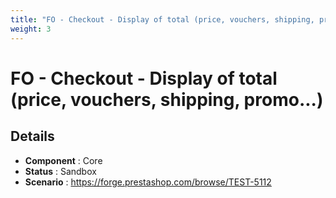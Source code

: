 ```yaml
---
title: "FO - Checkout - Display of total (price, vouchers, shipping, promo...)"
weight: 3
---
```


# FO - Checkout - Display of total (price, vouchers, shipping, promo...)
## Details
* **Component** : Core
* **Status** : Sandbox
* **Scenario** : https://forge.prestashop.com/browse/TEST-5112
